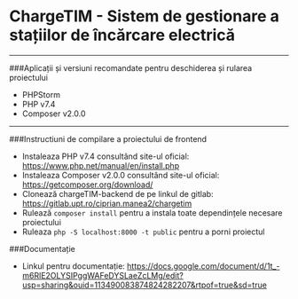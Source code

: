 # ChargeTIM - Sistem de gestionare a stațiilor de încărcare electrică
___

###Aplicații și versiuni recomandate pentru deschiderea și rularea proiectului

- PHPStorm
- PHP v7.4
- Composer v2.0.0
___

###Instructiuni de compilare a proiectului de frontend

- Instaleaza PHP v7.4 consultând site-ul oficial: https://www.php.net/manual/en/install.php
- Instaleaza Composer v2.0.0 consultând site-ul oficial: https://getcomposer.org/download/
- Clonează chargeTIM-backend de pe linkul de gitlab: https://gitlab.upt.ro/ciprian.manea2/chargetim
- Rulează `composer install` pentru a instala toate dependințele necesare proiectului
- Ruleaza `php -S localhost:8000 -t public` pentru a porni proiectul

###Documentație

- Linkul pentru documentație: https://docs.google.com/document/d/1t_-m6RlE2OLYSIPggWAFeDYSLaeZcLMg/edit?usp=sharing&ouid=113490083874824282207&rtpof=true&sd=true
